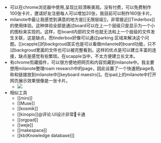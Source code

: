 - 可以在chrome浏览器中使用,呈现比较清晰美观。没有付费，可以免费制作100张卡片，邀请好友注册每人可以增加20张，我目前可以制作160张卡片。
- milanote中最让我感觉到满意的地方是[[无限层级]]，非常接近[[Tinderbox]]的使用体验。这种体验全部是通过board可以在上一个层级只是显示为一个小的图标来实现的。这样，在board内部的文件也就无法和上一个层级的文件发生关联，这是缺点，而tinderbox好像可以通过parking 区域来解决这个问题。[[scapple]]的backgroud其实也是可以看做milanote的board功能，只不过backgroud里面的文件也可以被完整看到。这样的优点是可以建立丰富的连接，缺点是感觉有些繁琐。在scapple当中，不太方便建立长文本。
- 有chrome剪藏插件，可以很方便地把网页和内容剪藏到milanote中。我主要想用milanote整理roam research中的page，因此设置了一个快速把page名称和链接放到milanote中[[keyboard maestro]]。在ipad上的milanote中打开网页展示效果很像是一张卡片。
    - ![](https://firebasestorage.googleapis.com/v0/b/firescript-577a2.appspot.com/o/imgs%2Fapp%2Fxinyiheng%2FdOO8-LIitu.jpeg?alt=media&token=b1feb201-3f5b-467c-a932-c79f30b6d37e)
- 相似工具
    - [[miro]]
    - [[Muse]]
    - [[kosmik]]
    - [[kinopio]]@评论:UI设计非常卡通
    - [[orgpad]]
    - [[weje]]
    - [[makespace]]
    - [[kb(Knowledge database)]]
